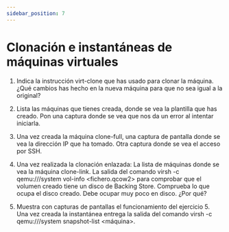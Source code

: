 ```yaml
---
sidebar_position: 7
---
```


# Clonación e instantáneas de máquinas virtuales

1. Indica la instrucción virt-clone que has usado para clonar la máquina. ¿Qué cambios has hecho en la nueva máquina para que no sea igual a la original?



2. Lista las máquinas que tienes creada, donde se vea la plantilla que has creado. Pon una captura donde se vea que nos da un error al intentar iniciarla.



3. Una vez creada la máquina clone-full, una captura de pantalla donde se vea la dirección IP que ha tomado.  Otra captura donde se vea el acceso por SSH.



4. Una vez realizada la clonación enlazada: La lista de máquinas donde se vea la máquina clone-link. La salida del comando virsh -c qemu:///system vol-info <fichero.qcow2> <pool de almacenamiento> para comprobar que el volumen creado tiene un disco de Backing Store. Comprueba lo que ocupa el disco creado. Debe ocupar muy poco en disco. ¿Por qué?



5. Muestra con capturas de pantallas el funcionamiento del ejercicio 5. Una vez creada la instantánea entrega la salida del comando virsh -c qemu:///system snapshot-list <máquina>.

